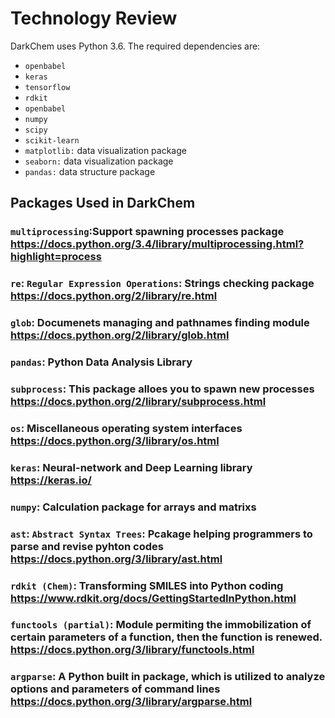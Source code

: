 # Technology Review

DarkChem uses Python 3.6.  The required dependencies are:

- `openbabel`
- `keras`
- `tensorflow`
- `rdkit`
- `openbabel`
- `numpy`
- `scipy`
- `scikit-learn`
- `matplotlib:` data visualization package
- `seaborn:` data visualization package
- `pandas:` data structure package

## Packages Used in DarkChem

### `multiprocessing`:Support spawning processes package https://docs.python.org/3.4/library/multiprocessing.html?highlight=process

### `re`: `Regular Expression Operations`: Strings checking package https://docs.python.org/2/library/re.html

### `glob`: Documenets managing and pathnames finding module https://docs.python.org/2/library/glob.html

### `pandas`: Python Data Analysis Library 

### `subprocess`: This package alloes you to spawn new processes https://docs.python.org/2/library/subprocess.html 

### `os`: Miscellaneous operating system interfaces https://docs.python.org/3/library/os.html

### `keras`: Neural-network and Deep Learning library https://keras.io/

### `numpy`: Calculation package for arrays and matrixs

### `ast`: `Abstract Syntax Trees`: Pcakage helping programmers to parse and revise pyhton codes https://docs.python.org/3/library/ast.html

### `rdkit (Chem)`: Transforming SMILES into Python coding https://www.rdkit.org/docs/GettingStartedInPython.html

### `functools (partial)`: Module permiting the immobilization of certain parameters of a function, then the function is renewed. https://docs.python.org/3/library/functools.html

### `argparse`: A Python built in package, which is utilized to analyze options and parameters of command lines https://docs.python.org/3/library/argparse.html
